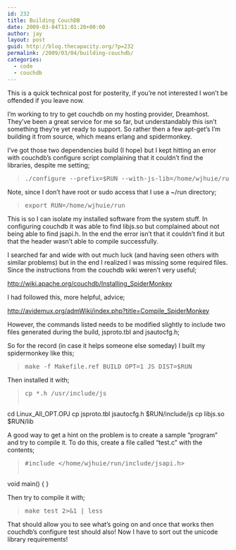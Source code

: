 ```yaml
---
id: 232
title: Building CouchDB
date: 2009-03-04T11:01:20+00:00
author: jay
layout: post
guid: http://blog.thecapacity.org/?p=232
permalink: /2009/03/04/building-couchdb/
categories:
  - code
  - couchdb
---
```

This is a quick technical post for posterity, if you&#8217;re not interested I won&#8217;t be offended if you leave now.

I&#8217;m working to try to get couchdb on my hosting provider, Dreamhost. They&#8217;ve been a great service for me so far, but understandably this isn&#8217;t something they&#8217;re yet ready to support. So rather then a few apt-get&#8217;s I&#8217;m building it from source, which means erlang and spidermonkey.

I&#8217;ve got those two dependencies build (I hope) but I kept hitting an error with couchdb&#8217;s configure script complaining that it couldn&#8217;t find the libraries, despite me setting;

> <pre>./configure --prefix=$RUN --with-js-lib=/home/wjhuie/run/lib/ --with-js-include=/home/wjhuie/run/include/js</pre>

Note, since I don&#8217;t have root or sudo access that I use a ~/run directory;

> <pre>export RUN=/home/wjhuie/run</pre>

This is so I can isolate my installed software from the system stuff. In configuring couchdb it was able to find libjs.so but complained about not being able to find jsapi.h. In the end the error isn&#8217;t that it couldn&#8217;t find it but that the header wasn&#8217;t able to compile successfully.

I searched far and wide with out much luck (and having seen others with similar problems) but in the end I realized I was missing some required files. Since the instructions from the couchdb wiki weren&#8217;t very useful;

http://wiki.apache.org/couchdb/Installing_SpiderMonkey

I had followed this, more helpful, advice;

http://avidemux.org/admWiki/index.php?title=Compile_SpiderMonkey

However, the commands listed needs to be modified slightly to include two files generated during the build, jsproto.tbl and jsautocfg.h;

So for the record (in case it helps someone else someday) I built my spidermonkey like this;

> <pre>make -f Makefile.ref BUILD_OPT=1 JS_DIST=$RUN</pre>

Then installed it with;

> <pre>cp *.h /usr/include/js
cd Linux_All_OPT.OPJ
cp jsproto.tbl jsautocfg.h $RUN/include/js
cp libjs.so $RUN/lib</pre>

A good way to get a hint on the problem is to create a sample &#8220;program&#8221; and try to compile it. To do this, create a file called &#8220;test.c&#8221; with the contents;

> <pre>#include &lt;/home/wjhuie/run/include/jsapi.h&gt;
void main()
{ }</pre>

Then try to compile it with;

> <pre>make test 2&gt;&1 | less</pre>

That should allow you to see what&#8217;s going on and once that works then couchdb&#8217;s configure test should also! Now I have to sort out the unicode library requirements!